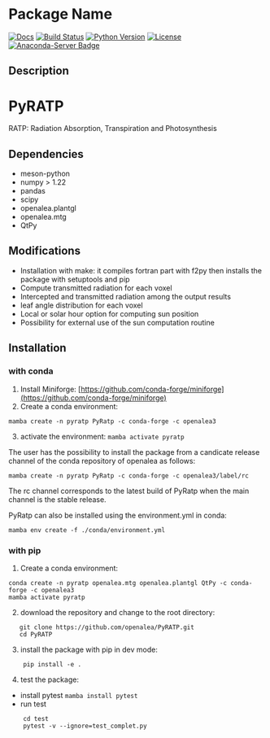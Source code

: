 # Package Name
[![Docs](https://readthedocs.org/projects/pyratp/badge/?version=latest)](https://pyratp.readthedocs.io/)
[![Build Status](https://github.com/openalea/PyRatp/actions/workflows/conda-package-build.yml/badge.svg?branch=master)](https://github.com/openalea/PyRatp/actions/workflows/conda-package-build.yml?query=branch%3Amaster)
[![Python Version](https://img.shields.io/badge/python-3.10%20%7C%203.11%20%7C%203.12-blue)](https://www.python.org/downloads/)
[![License](https://img.shields.io/badge/License--CeCILL-C-blue)](https://www.cecill.info/licences/Licence_CeCILL-C_V1-en.html)
[![Anaconda-Server Badge](https://anaconda.org/openalea3/pyratp/badges/version.svg)](https://anaconda.org/openalea3/pyratp)

## Description
# PyRATP
RATP: Radiation Absorption, Transpiration and Photosynthesis

## Dependencies
- meson-python
- numpy > 1.22
- pandas
- scipy
- openalea.plantgl
- openalea.mtg
- QtPy

## Modifications 
- Installation with make: it compiles fortran part with f2py then installs the package with setuptools and pip
- Compute transmitted radiation for each voxel
- Intercepted and transmitted radiation among the output results
- leaf angle distribution for each voxel
- Local or solar hour option for computing sun position
- Possibility for external use of the sun computation routine

## Installation 
### with conda
1) Install Miniforge: [https://github.com/conda-forge/miniforge](https://github.com/conda-forge/miniforge)
2) Create a conda environment:
```shell
mamba create -n pyratp PyRatp -c conda-forge -c openalea3
```
3) activate the environment: `mamba activate pyratp`

The user has the possibility to install the package from a candicate release channel 
of the conda repository of openalea as follows:
```shell
mamba create -n pyratp PyRatp -c conda-forge -c openalea3/label/rc
```
The rc channel corresponds to the latest build of PyRatp when the main channel is the 
stable release.

PyRatp can also be installed using the environment.yml in conda:
```shell
mamba env create -f ./conda/environment.yml
```

### with pip
1) Create a conda environment:
```shell
conda create -n pyratp openalea.mtg openalea.plantgl QtPy -c conda-forge -c openalea3
mamba activate pyratp
```
2) download the repository and change to the root directory:
```shell
   git clone https://github.com/openalea/PyRATP.git
   cd PyRATP
```
3) install the package with pip in dev mode:
```shell
    pip install -e .
```
4) test the package:
- install pytest `mamba install pytest`
- run test
```shell
    cd test
    pytest -v --ignore=test_complet.py
```

